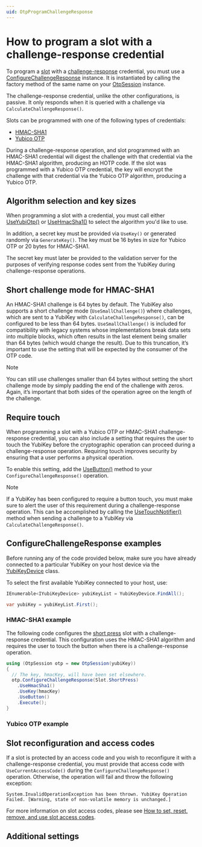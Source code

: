 ```yaml
---
uid: OtpProgramChallengeResponse
---
```


<!-- Copyright 2021 Yubico AB

Licensed under the Apache License, Version 2.0 (the "License");
you may not use this file except in compliance with the License.
You may obtain a copy of the License at

    http://www.apache.org/licenses/LICENSE-2.0

Unless required by applicable law or agreed to in writing, software
distributed under the License is distributed on an "AS IS" BASIS,
WITHOUT WARRANTIES OR CONDITIONS OF ANY KIND, either express or implied.
See the License for the specific language governing permissions and
limitations under the License. -->

# How to program a slot with a challenge-response credential

To program a [slot](xref:OtpSlots) with a [challenge-response](xref:OtpChallengeResponse) credential, you must use a [ConfigureChallengeResponse](xref:Yubico.YubiKey.Otp.Operations.ConfigureChallengeResponse) instance. It is instantiated by calling the factory method of the same name on your [OtpSession](xref:Yubico.YubiKey.Otp.OtpSession) instance.

The challenge-response credential, unlike the other configurations, is passive. It only responds when it is queried with a challenge via ``CalculateChallengeResponse()``.

Slots can be programmed with one of the following types of credentials:

- [HMAC-SHA1](https://datatracker.ietf.org/doc/html/rfc2104)
- [Yubico OTP](xref:OtpYubicoOtp)

During a challenge-response operation, and slot programmed with an HMAC-SHA1 credential will digest the challenge with that credential via the HMAC-SHA1 algorithm, producing an HOTP code. If the slot was programmed with a Yubico OTP credential, the key will encrypt the challenge with that credential via the Yubico OTP algorithm, producing a Yubico OTP.

## Algorithm selection and key sizes

When programming a slot with a credential, you must call either [UseYubiOtp()](xref:Yubico.YubiKey.Otp.Operations.ConfigureChallengeResponse.UseYubiOtp) or [UseHmacSha1()](xref:Yubico.YubiKey.Otp.Operations.ConfigureChallengeResponse.UseHmacSha1) to select the algorithm you'd like to use.

In addition, a secret key must be provided via ``UseKey()`` or generated randomly via ``GenerateKey()``. The key must be 16 bytes in size for Yubico OTP or 20 bytes for HMAC-SHA1. 

The secret key must later be provided to the validation server for the purposes of verifying response codes sent from the YubiKey during challenge-response operations.

## Short challenge mode for HMAC-SHA1

An HMAC-SHA1 challenge is 64 bytes by default. The YubiKey also supports a short challenge mode (``UseSmallChallenge()``) where challenges, which are sent to a YubiKey with ``CalculateChallengeResponse()``, can be configured to be less than 64 bytes. ``UseSmallChallenge()`` is included for compatibility with legacy systems whose implementations break data sets into multiple blocks, which often results in the last element being smaller than 64 bytes (which would change the result). Due to this truncation, it’s important to use the setting that will be expected by the consumer of the OTP code.

> [!NOTE]
> You can still use challenges smaller than 64 bytes without setting the short challenge mode by simply padding the end of the challenge with zeros. Again, it’s important that both sides of the operation agree on the length of the challenge.

## Require touch

When programming a slot with a Yubico OTP or HMAC-SHA1 challenge-response credential, you can also include a setting that requires the user to touch the YubiKey before the cryptographic operation can proceed during a challenge-response operation. Requiring touch improves security by ensuring that a user performs a physical operation.

To enable this setting, add the [UseButton()](xref:Yubico.YubiKey.Otp.Operations.ConfigureChallengeResponse.UseButton(System.Boolean)) method to your ``ConfigureChallengeResponse()`` operation.

> [!NOTE]
> If a YubiKey has been configured to require a button touch, you must make sure to alert the user of this requirement during a challenge-response operation. This can be accomplished by calling the [UseTouchNotifier()](xref:Yubico.YubiKey.Otp.Operations.CalculateChallengeResponse.UseTouchNotifier(System.Action)) method when sending a challenge to a YubiKey via ``CalculateChallengeResponse()``.

## ConfigureChallengeResponse examples

Before running any of the code provided below, make sure you have already connected to a particular YubiKey on your host device via the [YubiKeyDevice](xref:Yubico.YubiKey.YubiKeyDevice) class. 

To select the first available YubiKey connected to your host, use:

```C#
IEnumerable<IYubiKeyDevice> yubiKeyList = YubiKeyDevice.FindAll();

var yubiKey = yubiKeyList.First();
```

### HMAC-SHA1 example

The following code configures the [short press](xref:Yubico.YubiKey.Otp.Slot.ShortPress) slot with a challenge-response credential. This configuration uses the HMAC-SHA1 algorithm and requires the user to touch the button when there is a challenge-response operation.

```C#
using (OtpSession otp = new OtpSession(yubiKey))
{
  // The key, hmacKey, will have been set elsewhere.
  otp.ConfigureChallengeResponse(Slot.ShortPress)
    .UseHmacSha1()
    .UseKey(hmacKey)
    .UseButton()
    .Execute();
}
```

### Yubico OTP example



## Slot reconfiguration and access codes

If a slot is protected by an access code and you wish to reconfigure it with a challenge-response credential, you must provide that access code with ``UseCurrentAccessCode()`` during the ``ConfigureChallengeResponse()`` operation. Otherwise, the operation will fail and throw the following exception:

```System.InvalidOperationException has been thrown. YubiKey Operation Failed. [Warning, state of non-volatile memory is unchanged.]```

For more information on slot access codes, please see [How to set, reset, remove, and use slot access codes](xref:OtpSlotAccessCodes).

## Additional settings

